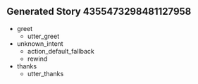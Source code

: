 ## Generated Story 4355473298481127958
* greet
    - utter_greet
* unknown_intent
    - action_default_fallback
    - rewind
* thanks
    - utter_thanks

